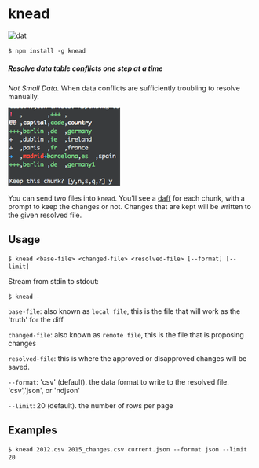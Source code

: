 # knead

![dat](http://img.shields.io/badge/Development%20sponsored%20by-dat-green.svg?style=flat)

```
$ npm install -g knead
```

##### Resolve data table conflicts one step at a time

*Not Small Data.*  When data conflicts are sufficiently troubling to resolve manually.

![diff](/images/diff.png)

You can send two files into `knead`. You'll see a [daff](https://github.com/paulfitz/daff) for each chunk, with a prompt to keep the changes or not. Changes that are kept will be written to the given resolved file.

## Usage

```
$ knead <base-file> <changed-file> <resolved-file> [--format] [--limit]
```

Stream from stdin to stdout:
```
$ knead -
```

`base-file`: also known as `local file`, this is the file that will work as the 'truth' for the diff

`changed-file`: also known as `remote file`, this is the file that is proposing changes

`resolved-file`: this is where the approved or disapproved changes will be saved.

`--format`: 'csv' (default). the data format to write to the resolved file. 'csv','json', or 'ndjson'

`--limit`: 20 (default). the number of rows per page

## Examples

```
$ knead 2012.csv 2015_changes.csv current.json --format json --limit 20
```
